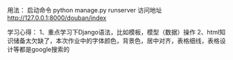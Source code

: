 用法：
启动命令  python manage.py runserver
访问地址  http://127.0.0.1:8000/douban/index

学习心得：
1、重点学习下Django语法，比如模板，模型（数据）操作
2、html知识储备太欠缺了，本次作业中的字体颜色，背景色，居中对齐，表格细线，表格设计等都是google搜索的